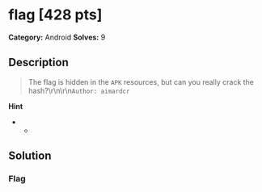 # flag [428 pts]

**Category:** Android
**Solves:** 9

## Description
>The flag is hidden in the `APK` resources, but can you really crack the hash?\r\n\r\n`Author: aimardcr`

**Hint**
* -

## Solution

### Flag
